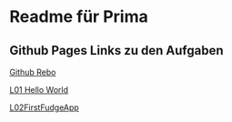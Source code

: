 # Readme für Prima
## Github Pages Links zu den Aufgaben
[Github Rebo](https://github.com/koenigmm/Prima)

[L01 Hello World](https://www.koenigmarius.de/Prima/L01%20HelloWorld/test.html)

[L02FirstFudgeApp](https://www.koenigmarius.de/Prima/L02FirstFudgeApp/Main.html)
